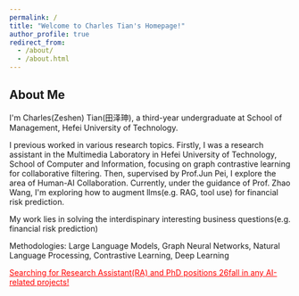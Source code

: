```yaml
---
permalink: /
title: "Welcome to Charles Tian's Homepage!"
author_profile: true
redirect_from: 
  - /about/
  - /about.html
---
```


## About Me

I'm Charles(Zeshen) Tian(田泽珅), a third-year undergraduate at School of Management, Hefei University of Technology.

I previous worked in various research topics. Firstly, I was a research assistant in the Multimedia Laboratory in Hefei University of Technology, School of Computer and Information, focusing on graph contrastive learning for collaborative filtering. Then, supervised by Prof.Jun Pei, I explore the area of Human-AI Collaboration. Currently, under the guidance of Prof. Zhao Wang, I'm exploring how to augment llms(e.g. RAG, tool use) for financial risk prediction.

My work lies in solving the interdispinary interesting business questions(e.g. financial risk prediction)

Methodologies: Large Language Models, Graph Neural Networks, Natural Language Processing, Contrastive Learning, Deep Learning



<span style="color:red;"><u>Searching for Research Assistant(RA) and PhD positions 26fall in any AI-related projects!</u></span>

